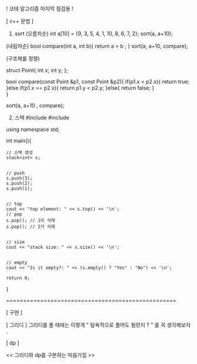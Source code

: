 ! 코테 알고리즘 마지막 점검용 !

[ c++ 문법 ]
1. sort
(오름차순)
int a[10] = {9, 3, 5, 4, 1, 10, 8, 6, 7, 2};
sort(a, a+10);

(내림차순)
bool compare(int a, int b){
  return a > b ;
}
sort(a, a+10, compare);

(구조체를 정렬)

struct Point{
  int x;
  int y;
};

bool compare(const Point &p1, const Point &p2){
  if(p1.x < p2.x){
    return true;
  }else if(p1.x == p2.x){
    return p1.y < p2.y;
  }else{
    return false;
   }  
}

sort(a, a+10 , compare);


2. 스택
#include <iostream>
#include <stack>

using namespace std;

int main(){

	// 스택 생성
	stack<int> s;


	// push
	s.push(3);
	s.push(2);
	s.push(1);


	// top
	cout << "top element: " << s.top() << '\n';
	// pop
	s.pop(); // 1이 삭제
	s.pop(); // 2가 삭제


	// size
	cout << "stack size: " << s.size() << '\n';


	// empty
	cout << "Is it empty?: " << (s.empty() ? "Yes" : "No") << '\n';

	return 0;

}
  

==================================================

[ 구현 ]

[ 그리디 ]
그리디를 풀 때에는 이렇게 " 탐욕적으로 풀어도 될련지 ? " 를 꼭 생각해보자 . 

[ dp ]

<< 그리디와 dp를 구분하는 마음가짐 >>
